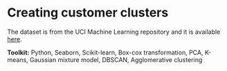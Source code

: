 # Creating customer clusters

The dataset is from the UCI Machine Learning repository and it is available [here](https://archive.ics.uci.edu/ml/datasets/Wholesale+customers).

**Toolkit:** Python, Seaborn, Scikit-learn, Box-cox transformation, PCA, K-means, Gaussian mixture model, DBSCAN, Agglomerative clustering
